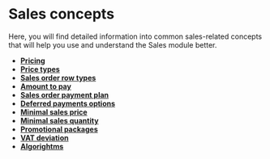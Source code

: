 # Sales concepts

Here, you will find detailed information into common sales-related concepts that will help you use and understand the Sales module better.

* **[Pricing](pricing.md)**
* **[Price types](price-types.md)**
* **[Sales order row types](sales-order-row-types.md)**
* **[Amount to pay](amount-to-pay.md)**
* **[Sales order payment plan](sales-order-payment-plan.md)**
* **[Deferred payments options](deferred-payments-options.md)**
* **[Minimal sales price](minimal-sales-price.md)**
* **[Minimal sales quantity](minimal-sales-quantity.md)**
* **[Promotional packages](promotional-packages.md)**
* **[VAT deviation](vat-deviation.md)**
* **[Algorightms](algorithms/index.md)**
